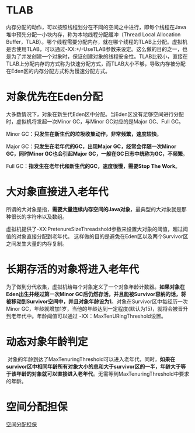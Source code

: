 # TLAB

内存分配的动作，可以按照线程划分在不同的空间之中进行，即每个线程在Java堆中预先分配一小块内存，称为本地线程分配缓冲（Thread Local Allocation Buffer，TLAB）。哪个线程需要分配内存，就在哪个线程的TLAB上分配。虚拟机是否使用TLAB，可以通过-XX:+/-UseTLAB参数来设定。这么做的目的之一，也是为了并发创建一个对象时，保证创建对象的线程安全性。TLAB比较小，直接在TLAB上分配内存的方式称为快速分配方式，而TLAB大小不够，导致内存被分配在Eden区的内存分配方式称为慢速分配方式。 

# 对象优先在Eden分配

大多数情况下，对象在新生代Eden区中分配。当Eden区没有足够空间进行分配时，虚拟机将发起一次Minor GC，与Minor GC对应的是Major GC、Full GC。 

Minor GC：**只发生在新生代的垃圾收集动作，非常频繁，速度较快**。

Major GC：**只发生在老年代的GC，出现Major GC，经常会伴随一次Minor GC，同时Minor GC也会引起Major GC，一般在GC日志中统称为GC，不频繁**。

Full GC：**指发生在老年代和新生代的GC，速度很慢，需要Stop The Work**。

# 大对象直接进入老年代

所谓的大对象是指，**需要大量连续内存空间的Java对象**，最典型的大对象就是那种很长的字符串以及数组。

虚拟机提供了-XX:PretenureSizeThreadshold参数来设置大对象的阈值，超过阈值的对象直接分配到老年代。 这样做的目的是避免在Eden区以及两个Survivor区之间发生大量的内存复制。

# 长期存活的对象将进入老年代

为了做到分代收集，虚拟机给每个对象定义了一个对象年龄计数器。**如果对象在Eden出生并经过第一次Minor GC后仍然存活，并且能被Survivor容纳的话，将被移动到Survivor空间中，并且对象年龄设为1**。对象在Survivor区中每经历一次Minor GC，年龄就增加1岁，当他的年龄达到一定程度(默认为15)，就将会被晋升到老年代中。年龄阈值可以通过 -XX：MaxTenURingThreshold设置。

# 动态对象年龄判定

 对象的年龄到达了MaxTenuringThreshold可以进入老年代，同时，**如果在survivor区中相同年龄所有对象大小的总和大于survivor区的一半，年龄大于等于该年龄的对象就可以直接进入老年代**。无需等到MaxTenuringThreshold中要求的年龄。 

# 空间分配担保

[空间分配担保](./空间分配担保.md)

